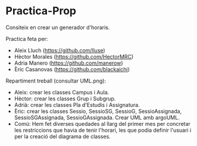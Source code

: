 # Practica-Prop

Consiteix en crear un generador d'horaris.

Practica feta per: 
- Aleix Lluch (https://github.com/lluse)
- Hèctor Morales (https://github.com/HectorMRC)
- Adria Manero (https://github.com/manerow)
- Èric Casanovas (https://github.com/blackaichi)

Repartiment treball (consultar UML.png):
- Aleix: crear les classes Campus i Aula.
- Hèctor: crear les classes Grup i Subgrup.
- Adrià: crear les classes Pla d'Estudis i Assignatura.
- Èric: crear les classes Sessio, SessioSG, SessioG, SessioAssignada, SessioSGAssignada, SessioGAssignada. Crear UML amb argoUML.
- Comú: Hem fet diverses quedades al llarg del primer mes per concretar les restriccions que havia de tenir l'horari, les que podia definir l'usuari i per la creació del diagrama de classes.
